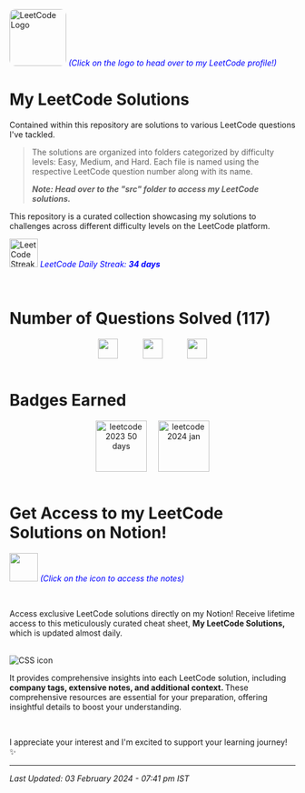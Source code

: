 [<img src="https://upload.wikimedia.org/wikipedia/commons/1/19/LeetCode_logo_black.png" width="100" height="100" alt="LeetCode Logo" style="border-radius: 10px;" target="_main">](https://leetcode.com/harshilsharma2020/) <span style="color:blue"><em>(Click on the logo to head over to my LeetCode profile!)</em></span>

# My LeetCode Solutions

Contained within this repository are solutions to various LeetCode questions I've tackled. 
> The solutions are organized into folders categorized by difficulty levels: Easy, Medium, and Hard. Each file is named using the respective LeetCode question number along with its name.
> <p><em><strong>Note: Head over to the "src" folder to access my LeetCode solutions.</strong></em></p>

This repository is a curated collection showcasing my solutions to challenges across different difficulty levels on the LeetCode platform.

[<img src="https://leetcode.com/static/images/coin.gif" height="50px" alt="LeetCode Streak Coin" target="_main">](#) <span style="color:blue"><em>LeetCode Daily Streak: <strong>34 days</strong></em></span>





<br>

# Number of Questions Solved (117)

<!-- 
- ![Easy Questions Solved](https://img.shields.io/badge/Easy-50-green)
- ![Medium Questions Solved](https://img.shields.io/badge/Medium-55-orange)
- ![Hard Questions Solved](https://img.shields.io/badge/Hard-12-red)
-->


<div style="text-align: center;">
  <div style="display: flex; justify-content: center;">
    <img src="https://camo.githubusercontent.com/6f56b9b0f277d9307309db20cd9ebd6458267e6d7e44c7f6f99eeb22966c82dd/68747470733a2f2f696d672e736869656c64732e696f2f62616467652f456173792d35302d677265656e" alt="" height="35px" title="" style="margin-right: 20px;">
    &nbsp;&nbsp;&nbsp;&nbsp;&nbsp;&nbsp;
    <img src="https://camo.githubusercontent.com/39e6075b265f83793179fec9e8719e735d378f8d1cc9e1b25929574362453a1d/68747470733a2f2f696d672e736869656c64732e696f2f62616467652f4d656469756d2d35352d6f72616e6765" alt="" height="35px" title="" style="margin-right: 20px;">
    &nbsp;&nbsp;&nbsp;&nbsp;&nbsp;&nbsp;
    <img src="https://camo.githubusercontent.com/ad296fa84c155c1cbd8afd6252be11178cf91952623ddfe0e4ad16b7ff33cfff/68747470733a2f2f696d672e736869656c64732e696f2f62616467652f486172642d31322d726564" alt="" height="35px" title="">
  </div>
</div>

<br>


# Badges Earned
<div style="text-align: center;">
  <div style="display: flex; justify-content: center; gap: 20px;">
    <img src="https://assets.leetcode.com/static_assets/marketing/2023-50.gif" alt="leetcode 2023 50 days" height="90px" title="LeetCode 50 Days Badge 2023">
    <img src="https://leetcode.com/static/images/badges/2024/gif/2024-01.gif" alt="leetcode 2024 jan" height="90px" title="LeetCode January Badge 2024">
  </div>
</div>

<br>



# Get Access to my LeetCode Solutions on Notion!

[<img src="https://upload.wikimedia.org/wikipedia/commons/4/45/Notion_app_logo.png" width="50" height="50">](https://forms.gle/Am4LHigcuPJzcCPg8) <span style="color:blue">_(Click on the icon to access the notes)_</span>

<br>

Access exclusive LeetCode solutions directly on my Notion! Receive lifetime access to this meticulously curated cheat sheet, <strong> My LeetCode Solutions, </strong> which is updated almost daily.

<br>

<img src="https://i.ibb.co/VMwmMMX/2.png" alt="CSS icon" title="image">

<br>

It provides comprehensive insights into each LeetCode solution, including <strong> company tags, extensive notes, and additional context. </strong> These comprehensive resources are essential for your preparation, offering insightful details to boost your understanding.

<br>

I appreciate your interest and I'm excited to support your learning journey! ✨


---

<em>Last Updated: 03 February 2024 - 07:41 pm IST</em>


